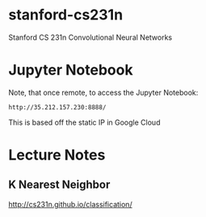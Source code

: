 # stanford-cs231n
Stanford CS 231n Convolutional Neural Networks

# Jupyter Notebook
Note, that once remote, to access the Jupyter Notebook:

```
http://35.212.157.230:8888/
```

This is based off the static IP in Google Cloud

# Lecture Notes

## K Nearest Neighbor
http://cs231n.github.io/classification/